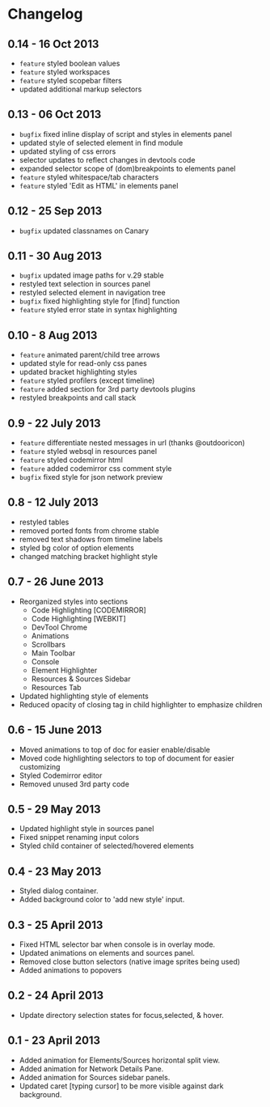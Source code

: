 # Changelog

## 0.14 - 16 Oct 2013
* `feature` styled boolean values
* `feature` styled workspaces
* `feature` styled scopebar filters
* updated additional markup selectors

## 0.13 - 06 Oct 2013
* `bugfix` fixed inline display of script and styles in elements panel
* updated style of selected element in find module
* updated styling of css errors
* selector updates to reflect changes in devtools code
* expanded selector scope of (dom)breakpoints to elements panel
* `feature` styled whitespace/tab characters
* `feature` styled 'Edit as HTML' in elements panel

## 0.12 - 25 Sep 2013
* `bugfix` updated classnames on Canary 

## 0.11 - 30 Aug 2013
* `bugfix` updated image paths for v.29 stable
* restyled text selection in sources panel
* restyled selected element in navigation tree
* `bugfix` fixed highlighting style for [find] function
* `feature` styled error state in syntax highlighting

## 0.10 - 8 Aug 2013
* `feature` animated parent/child tree arrows
* updated style for read-only css panes
* updated bracket highlighting styles
* `feature` styled profilers (except timeline)
* `feature` added section for 3rd party devtools plugins
* restyled breakpoints and call stack 

## 0.9 - 22 July 2013
* `feature` differentiate nested messages in url (thanks @outdooricon)
* `feature` styled websql in resources panel
* `feature` styled codemirror html
* `feature` added codemirror css comment style 
* `bugfix` fixed style for json network preview

## 0.8 - 12 July 2013
* restyled tables
* removed ported fonts from chrome stable
* removed text shadows from timeline labels
* styled bg color of option elements
* changed matching bracket highlight style

## 0.7 - 26 June 2013
* Reorganized styles into sections
  * Code Highlighting [CODEMIRROR]
  * Code Highlighting [WEBKIT]
  * DevTool Chrome
  * Animations
  * Scrollbars
  * Main Toolbar
  * Console
  * Element Highlighter
  * Resources & Sources Sidebar
  * Resources Tab
* Updated highlighting style of elements
* Reduced opacity of closing tag in child highlighter to emphasize children

## 0.6 - 15 June 2013
* Moved animations to top of doc for easier enable/disable
* Moved code highlighting selectors to top of document for easier customizing
* Styled Codemirror editor
* Removed unused 3rd party code

## 0.5 - 29 May 2013
* Updated highlight style in sources panel
* Fixed snippet renaming input colors
* Styled child container of selected/hovered elements

## 0.4 - 23 May 2013
* Styled dialog container.
* Added background color to 'add new style' input.

## 0.3 - 25 April 2013
* Fixed HTML selector bar when console is in overlay mode.
* Updated animations on elements and sources panel.
* Removed close button selectors (native image sprites being used)
* Added animations to popovers

## 0.2 - 24 April 2013
* Update directory selection states for focus,selected, & hover.

## 0.1 - 23 April 2013
* Added animation for Elements/Sources horizontal split view.
* Added animation for Network Details Pane.
* Added animation for Sources sidebar panels.
* Updated caret [typing cursor] to be more visible against dark background.
